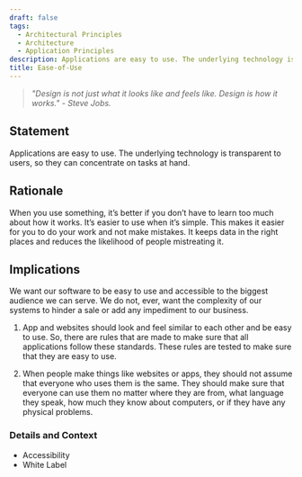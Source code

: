 ```yaml
---
draft: false
tags:
  - Architectural Principles
  - Architecture
  - Application Principles
description: Applications are easy to use. The underlying technology is transparent to users, so they can concentrate on tasks at hand.
title: Ease-of-Use
---
```


> *"Design is not just what it looks like and feels like. Design is how it works." - Steve Jobs.*

## Statement

Applications are easy to use. The underlying technology is transparent to users, so they can concentrate on tasks at hand.

## Rationale

When you use something, it’s better if you don’t have to learn too much about how it works. It’s easier to use when it’s simple. This makes it easier for you to do your work and not make mistakes. It keeps data in the right places and reduces the likelihood of people mistreating it.

## Implications

We want our software to be easy to use and accessible to the biggest audience we can serve. We do not, ever, want the complexity of our systems to hinder a sale or add any impediment to our business.

1. App and websites should look and feel similar to each other and be easy to use. So, there are rules that are made to make sure that all applications follow these standards. These rules are tested to make sure that they are easy to use.

2. When people make things like websites or apps, they should not assume that everyone who uses them is the same. They should make sure that everyone can use them no matter where they are from, what language they speak, how much they know about computers, or if they have any physical problems.

### Details and Context

* Accessibility
* White Label
